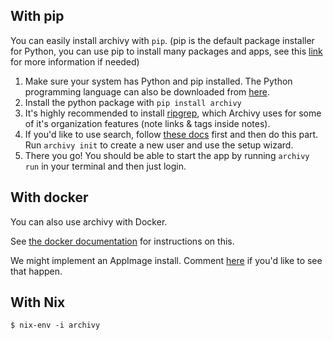## With pip

You can easily install archivy with `pip`. (pip  is the default package installer for Python, you can use pip to install many packages and apps, see this [link](https://pypi.org/project/pip/) for more information if needed)


1. Make sure your system has Python and pip installed. The Python programming language can also be downloaded from [here](https://www.python.org/downloads/).
2. Install the python package with `pip install archivy`
3. It's highly recommended to install [ripgrep](https://github.com/BurntSushi/ripgrep), which Archivy uses for some of it's organization features (note links & tags inside notes).
3. If you'd like to use search, follow [these docs](setup-search.md) first and then do this part. Run `archivy init` to create a new user and use the setup wizard.
4. There you go! You should be able to start the app by running `archivy run` in your terminal and then just login.

## With docker

You can also use archivy with Docker. 

See [the docker documentation](https://github.com/archivy/archivy-docker) for instructions on this.

We might implement an AppImage install. Comment [here](https://github.com/archivy/archivy/issues/44) if you'd like to see that happen.

## With Nix
```ShellSession
$ nix-env -i archivy
```
